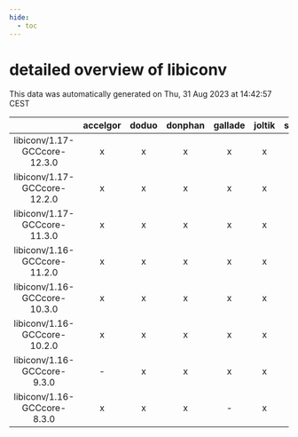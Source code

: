 ```yaml
---
hide:
  - toc
---
```


detailed overview of libiconv
=============================


This data was automatically generated on Thu, 31 Aug 2023 at 14:42:57 CEST  

| |accelgor|doduo|donphan|gallade|joltik|skitty|swalot|victini|
| :---: | :---: | :---: | :---: | :---: | :---: | :---: | :---: | :---: |
|libiconv/1.17-GCCcore-12.3.0|x|x|x|x|x|x|x|x|
|libiconv/1.17-GCCcore-12.2.0|x|x|x|x|x|x|x|x|
|libiconv/1.17-GCCcore-11.3.0|x|x|x|x|x|x|x|x|
|libiconv/1.16-GCCcore-11.2.0|x|x|x|x|x|x|x|x|
|libiconv/1.16-GCCcore-10.3.0|x|x|x|x|x|x|x|x|
|libiconv/1.16-GCCcore-10.2.0|x|x|x|x|x|x|x|x|
|libiconv/1.16-GCCcore-9.3.0|-|x|x|x|x|x|x|x|
|libiconv/1.16-GCCcore-8.3.0|x|x|x|-|x|x|x|x|
